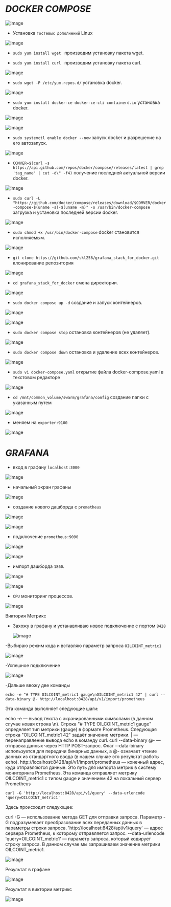 # *DOCKER COMPOSE*

![image](https://github.com/user-attachments/assets/79a188a0-855b-49bf-b98c-d1fe53a97937)

- Установка `гостевых дополнений` Linux

![image](https://github.com/user-attachments/assets/aec98eea-ba1b-4a29-b988-cb77ec7828d3)

- `sudo yum install wget ` производим установку пакета wget.
  
- `sudo yum install curl ` производим установку пакета curl.

![image](https://github.com/user-attachments/assets/f7651679-b7f0-4e2b-bd68-906f896a14ca)

- `sudo wget -P /etc/yum.repos.d/` установка docker.

![image](https://github.com/user-attachments/assets/ac92c472-5f0d-41d8-966c-6330051da7b3)

- `sudo yum install docker-ce docker-ce-cli containerd.io` установка docker.

![image](https://github.com/user-attachments/assets/5c5f0ee0-d259-4f30-ba19-047cc209a6db)

![image](https://github.com/user-attachments/assets/9678f515-698f-4451-98e3-b8a586e76da9)

- `sudo systemctl enable docker --now` запуск docker и разрешение на его автозапуск.

![image](https://github.com/user-attachments/assets/751da184-f766-4472-91c0-800803fea6cb)

- `COMVER=$(curl -s https://api.github.com/repos/docker/compose/releases/latest | grep 'tag_name' | cut -d\" -f4)` получение последней актуальной версии docker.

![image](https://github.com/user-attachments/assets/5b6faee9-d8be-4e24-9c10-be7a09d47566)

- `sudo curl -L "https://github.com/docker/compose/releases/download/$COMVER/docker-compose-$(uname -s)-$(uname -m)" -o /usr/bin/docker-compose` загрузка и установка последней версии docker.

![image](https://github.com/user-attachments/assets/24f7723a-ad82-4324-99ba-0d45354dc408)

- `sudo chmod +x /usr/bin/docker-compose` docker становится исполняемым.

![image](https://github.com/user-attachments/assets/ad126c81-d088-433e-898d-f06ac2ee6450)

- `git clone https://github.com/skl256/grafana_stack_for_docker.git` клонирование репозитория

![image](https://github.com/user-attachments/assets/90a10806-e9fd-4e5a-b336-f0f994129f85)

- `cd grafana_stack_for_docker` смена директории.

![image](https://github.com/user-attachments/assets/ca35f718-187b-446d-a866-9a8c656e1324)

- `sudo docker compose up -d` создание и запуск контейнеров.

![image](https://github.com/user-attachments/assets/4efb8b54-c984-4df6-886e-790545145541)

![image](https://github.com/user-attachments/assets/cbffa0e8-9a03-4d88-bad6-add9728c8e44)

- `sudo docker compose stop` остановка контейнеров (не удаляет).

![image](https://github.com/user-attachments/assets/bcb8fcf5-c13c-4dc5-bef0-13a0a725d33e)

- `sudo docker compose down` остановка и удаление всех контейнеров.

![image](https://github.com/user-attachments/assets/01e65ef3-ae19-40a0-b7f7-78dd130e6156)

- `sudo vi docker-compose.yaml` открытие файла docker-compose.yaml в текстовом редакторе

![image](https://github.com/user-attachments/assets/817c7770-47e3-45a7-8816-4e353f64166f)

- `cd /mnt/common_volume/swarm/grafana/config` создание папки с указанным путем

![image](https://github.com/user-attachments/assets/727689de-2164-4482-9d14-bf4c34650498)

- меняем на `exporter:9100`

![image](https://github.com/user-attachments/assets/81e018b7-9517-4173-9be9-7a747cb3eb38)


# *GRAFANA*

- вход в графану `localhost:3000`

![image](https://github.com/user-attachments/assets/6a16a55f-d7d3-4ae3-b3a8-6cfed6fe516c)

- начальный экран графаны

![image](https://github.com/user-attachments/assets/98f20339-ede7-4875-89cb-c23600b1a0e4)

- создание нового дашборда с `prometheus`

![image](https://github.com/user-attachments/assets/9b014b92-fe75-4e25-aa3e-1352999aa714)

![image](https://github.com/user-attachments/assets/fb52dff2-7a9d-42a6-a3dc-ab357d3d7c01)

- подключение `prometheus:9090`

![image](https://github.com/user-attachments/assets/ddb1b200-f8cf-4f30-8f91-7ca607aa153a)

![image](https://github.com/user-attachments/assets/6c70426f-a42e-4295-b573-2ac1e1b43834)

- импорт дашборда `1860`.

![image](https://github.com/user-attachments/assets/3f380773-5873-4213-9c20-4dd50ec4f465)

![image](https://github.com/user-attachments/assets/3d140a50-9375-4094-80e6-ff709cb33cd1)

- `CPU` мониторинг процессов.

![image](https://github.com/user-attachments/assets/08cab9fe-8393-4a55-82fe-15491dd79019)


Виктория Метрикс

- Захожу в графану и устанавливаю новое подключение с портом `8428`

  ![image](https://github.com/user-attachments/assets/6ddf2ea3-c630-4e73-b322-e4e51bded422)

-Выбираю режим кода и вставляю параметр запроса `OILCOINT_metric1`

![image](https://github.com/user-attachments/assets/027bc7c6-2fb1-405b-a0fe-d56c947f42d4)

-Успешное подключение

![image](https://github.com/user-attachments/assets/0670bc78-e89e-4243-9441-ae6ce5334c3d)

-Дальше ввожу две команды

`echo -e "# TYPE OILCOINT_metric1 gauge\nOILCOINT_metric1 42" | curl --data-binary @- http://localhost:8428/api/v1/import/prometheus`

Эта команда выполняет следующие шаги:

echo -e — вывод текста с экранированными символами (в данном случае новая строка \n).
Строка "# TYPE OILCOINT_metric1 gauge" определяет тип метрики (gauge) в формате Prometheus.
Следующая строка "OILCOINT_metric1 42" задаёт значение метрики.
| — перенаправление вывода echo в команду curl.
curl --data-binary @- — отправка данных через HTTP POST-запрос. Флаг --data-binary используется для передачи бинарных данных, а @- означает чтение данных из стандартного ввода (в нашем случае это результат работы echo).
http://localhost:8428/api/v1/import/prometheus — конечный адрес, куда отправляются данные. Это путь для импорта метрик в систему мониторинга Prometheus.
Эта команда отправляет метрику OILCOINT_metric1 с типом gauge и значением 42 на локальный сервер Prometheus


`curl -G 'http://localhost:8428/api/v1/query' --data-urlencode 'query=OILCOINT_metric1'`

Здесь происходит следующее:

curl -G — использование метода GET для отправки запроса. Параметр -G подразумевает преобразование всех переданных данных в параметры строки запроса.
'http://localhost:8428/api/v1/query' — адрес сервера Prometheus, к которому отправляется запрос.
--data-urlencode 'query=OILCOINT_metric1' — параметр запроса, который кодирует строку запроса. В данном случае мы запрашиваем значение метрики OILCOINT_metric1.

![image](https://github.com/user-attachments/assets/8d37f322-2550-42e2-8b1b-cfdd5c5daae6)

Результат в графане

![image](https://github.com/user-attachments/assets/e369b6cb-bdb3-4cc5-ae2f-ab5efb63a874)

Результат в виктории метрикс

![image](https://github.com/user-attachments/assets/4e3a70c2-378b-4ec1-a04e-b32bf1d218a7)


